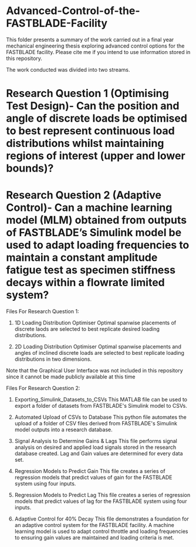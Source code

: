 # Advanced-Control-of-the-FASTBLADE-Facility
This folder presents a summary of the work carried out in a final year mechanical engineering thesis exploring advanced control options for the FASTBLADE facility.  Please cite me if you intend to use information stored in this repository.

The work conducted was divided into two streams.

# Research Question 1 (Optimising Test Design)- Can the position and angle of discrete loads be optimised to best represent continuous load distributions whilst maintaining regions of interest (upper and lower bounds)?

# Research Question 2 (Adaptive Control)- Can a machine learning model (MLM) obtained from outputs of FASTBLADE’s Simulink model be used to adapt loading frequencies to maintain a constant amplitude fatigue test as specimen stiffness decays within a flowrate limited system?

Files For Research Question 1:
1) 1D Loading Distribution Optimiser
Optimal spanwise placements of discrete laods are selected to best replicate desired loading distributions.

2) 2D Loading Distribution Optimiser
Optimal spanwise placements and angles of inclined discrete loads are selected to best replicate loading distributions in two dimensions.

Note that the Graphical User Interface was not included in this repository since it cannot be made publicly available at this time

Files For Research Question 2:
1) Exporting_Simulink_Datasets_to_CSVs
This MATLAB file can be used to export a folder of datasets from FASTBLADE's Simulink model to CSVs.

2) Automated Upload of CSVs to Database
This python file automates the upload of a folder of CSV files derived from FASTBLADE's Simulink model outputs into a research database.

3) Signal Analysis to Determine Gains & Lags
This file performs signal analysis on desired and applied load signals stored in the research database created. Lag and Gain values are determined for every data set.

4) Regression Models to Predict Gain
This file creates a series of regression models that predict values of gain for the FASTBLADE system using four inputs.

5) Regression Models to Predict Lag
This file creates a series of regression models that predict values of lag for the FASTBLADE system using four inputs.

6) Adaptive Control for 40% Decay
This file demonstrates a foundation for an adaptive control system for the FASTBLADE facility. A machine learning model is
used to adapt control throttle and loading frequencies to ensuring gain values are maintained and loading criteria 
is met.
